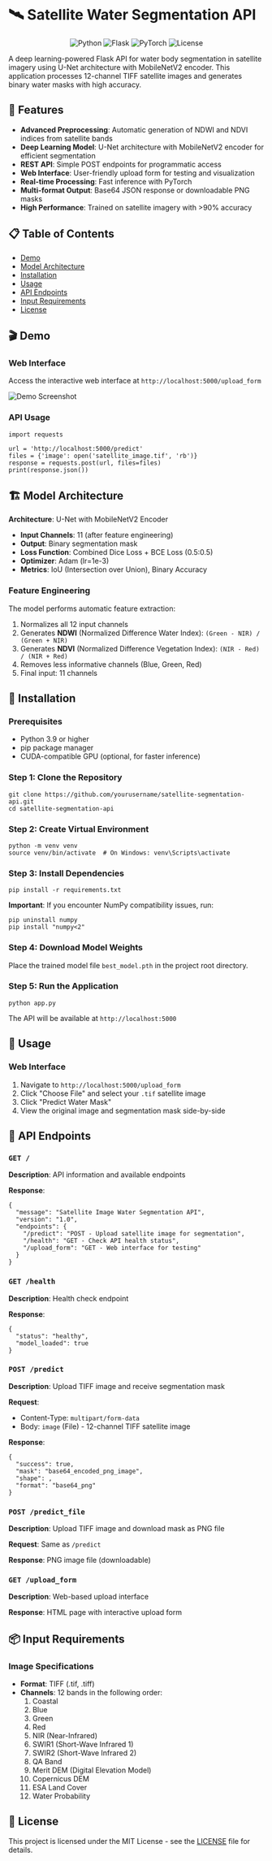 # 🛰️ Satellite Water Segmentation API

<p align="center">
  <img src="https://img.shields.io/badge/Python-3.9+-blue.svg" alt="Python">
  <img src="https://img.shields.io/badge/Flask-3.0.0-green.svg" alt="Flask">
  <img src="https://img.shields.io/badge/PyTorch-2.2.0-red.svg" alt="PyTorch">
  <img src="https://img.shields.io/badge/License-MIT-yellow.svg" alt="License">
</p>

A deep learning-powered Flask API for water body segmentation in satellite imagery using U-Net architecture with MobileNetV2 encoder. This application processes 12-channel TIFF satellite images and generates binary water masks with high accuracy.

## 🌟 Features

- **Advanced Preprocessing**: Automatic generation of NDWI and NDVI indices from satellite bands
- **Deep Learning Model**: U-Net architecture with MobileNetV2 encoder for efficient segmentation
- **REST API**: Simple POST endpoints for programmatic access
- **Web Interface**: User-friendly upload form for testing and visualization
- **Real-time Processing**: Fast inference with PyTorch
- **Multi-format Output**: Base64 JSON response or downloadable PNG masks
- **High Performance**: Trained on satellite imagery with >90% accuracy

## 📋 Table of Contents

- [Demo](#-demo)
- [Model Architecture](#-model-architecture)
- [Installation](#-installation)
- [Usage](#-usage)
- [API Endpoints](#-api-endpoints)
- [Input Requirements](#-input-requirements)
- [License](#-license)

## 🎬 Demo

### Web Interface
Access the interactive web interface at `http://localhost:5000/upload_form`

![Demo Screenshot](screenshots/demo.png)

### API Usage
```
import requests

url = 'http://localhost:5000/predict'
files = {'image': open('satellite_image.tif', 'rb')}
response = requests.post(url, files=files)
print(response.json())
```

## 🏗️ Model Architecture

**Architecture**: U-Net with MobileNetV2 Encoder
- **Input Channels**: 11 (after feature engineering)
- **Output**: Binary segmentation mask
- **Loss Function**: Combined Dice Loss + BCE Loss (0.5:0.5)
- **Optimizer**: Adam (lr=1e-3)
- **Metrics**: IoU (Intersection over Union), Binary Accuracy

### Feature Engineering
The model performs automatic feature extraction:
1. Normalizes all 12 input channels
2. Generates **NDWI** (Normalized Difference Water Index): `(Green - NIR) / (Green + NIR)`
3. Generates **NDVI** (Normalized Difference Vegetation Index): `(NIR - Red) / (NIR + Red)`
4. Removes less informative channels (Blue, Green, Red)
5. Final input: 11 channels

## 🚀 Installation

### Prerequisites
- Python 3.9 or higher
- pip package manager
- CUDA-compatible GPU (optional, for faster inference)

### Step 1: Clone the Repository
```
git clone https://github.com/yourusername/satellite-segmentation-api.git
cd satellite-segmentation-api
```

### Step 2: Create Virtual Environment
```
python -m venv venv
source venv/bin/activate  # On Windows: venv\Scripts\activate
```

### Step 3: Install Dependencies
```
pip install -r requirements.txt
```

**Important**: If you encounter NumPy compatibility issues, run:
```
pip uninstall numpy
pip install "numpy<2"
```

### Step 4: Download Model Weights
Place the trained model file `best_model.pth` in the project root directory.

### Step 5: Run the Application
```
python app.py
```

The API will be available at `http://localhost:5000`

## 📖 Usage

### Web Interface
1. Navigate to `http://localhost:5000/upload_form`
2. Click "Choose File" and select your `.tif` satellite image
3. Click "Predict Water Mask"
4. View the original image and segmentation mask side-by-side


## 🔌 API Endpoints

### `GET /`
**Description**: API information and available endpoints

**Response**:
```
{
  "message": "Satellite Image Water Segmentation API",
  "version": "1.0",
  "endpoints": {
    "/predict": "POST - Upload satellite image for segmentation",
    "/health": "GET - Check API health status",
    "/upload_form": "GET - Web interface for testing"
  }
}
```

### `GET /health`
**Description**: Health check endpoint

**Response**:
```
{
  "status": "healthy",
  "model_loaded": true
}
```

### `POST /predict`
**Description**: Upload TIFF image and receive segmentation mask

**Request**:
- Content-Type: `multipart/form-data`
- Body: `image` (File) - 12-channel TIFF satellite image

**Response**:
```
{
  "success": true,
  "mask": "base64_encoded_png_image",
  "shape": ,
  "format": "base64_png"
}
```

### `POST /predict_file`
**Description**: Upload TIFF image and download mask as PNG file

**Request**: Same as `/predict`

**Response**: PNG image file (downloadable)

### `GET /upload_form`
**Description**: Web-based upload interface

**Response**: HTML page with interactive upload form

## 📦 Input Requirements

### Image Specifications
- **Format**: TIFF (.tif, .tiff)
- **Channels**: 12 bands in the following order:
  1. Coastal
  2. Blue
  3. Green
  4. Red
  5. NIR (Near-Infrared)
  6. SWIR1 (Short-Wave Infrared 1)
  7. SWIR2 (Short-Wave Infrared 2)
  8. QA Band
  9. Merit DEM (Digital Elevation Model)
  10. Copernicus DEM
  11. ESA Land Cover
  12. Water Probability

## 📝 License

This project is licensed under the MIT License - see the [LICENSE](LICENSE) file for details.
